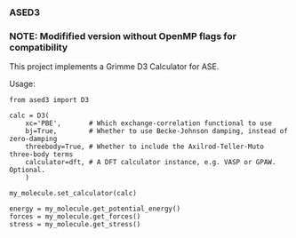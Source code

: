 ### ASED3

### NOTE: Modifified version without OpenMP flags for compatibility
This project implements a Grimme D3 Calculator for ASE.


Usage:

```
from ased3 import D3

calc = D3(
    xc='PBE',       # Which exchange-correlation functional to use
    bj=True,        # Whether to use Becke-Johnson damping, instead of zero-damping
    threebody=True, # Whether to include the Axilrod-Teller-Muto three-body terms
    calculator=dft, # A DFT calculator instance, e.g. VASP or GPAW. Optional.
    )

my_molecule.set_calculator(calc)

energy = my_molecule.get_potential_energy()
forces = my_molecule.get_forces()
stress = my_molecule.get_stress()
```
